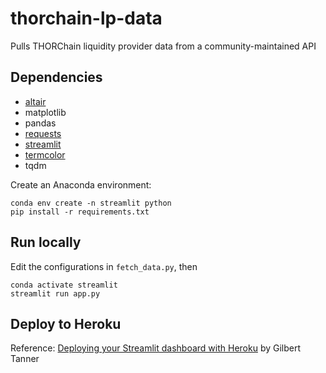 # thorchain-lp-data

Pulls THORChain liquidity provider data from a community-maintained API

## Dependencies

* [altair](https://altair-viz.github.io/)
* matplotlib
* pandas
* [requests](https://requests.readthedocs.io/en/master/)
* [streamlit](https://www.streamlit.io/)
* [termcolor](https://pypi.org/project/termcolor/)
* tqdm

Create an Anaconda environment:

```
conda env create -n streamlit python
pip install -r requirements.txt
```

## Run locally

Edit the configurations in `fetch_data.py`, then

```
conda activate streamlit
streamlit run app.py
```

## Deploy to Heroku

Reference: [Deploying your Streamlit dashboard with Heroku](https://gilberttanner.com/blog/deploying-your-streamlit-dashboard-with-heroku) by Gilbert Tanner
